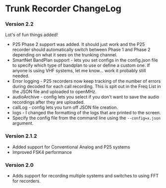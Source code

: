 Trunk Recorder ChangeLog
========================

### Version 2.2
Lot's of fun things added!
* P25 Phase 2 support was added. It should just work and the P25 recorder should automatically switch between Phase 1 and Phase 2 depending on what it sees on the trunking channel.
* SmartNet BandPlan support - lets you set configs in the config.json file to specify which type of bandplan to use or define a custom one. If anyone is using VHF systems, let me know... work it probably still needed.
* Error logging - P25 recorders now keep tracking of the number of errors during decoded for each call recording. This is spit out in the Freq List in the JSON file and uploaded to openMHz.
* audioArchive - config lets you select if you don't want to save the audio recordings after they are uploaded.
* callLog - config lets you turn off JSON file creation.
* logs - I changed the formatting of the logs that are printed to the screen.
* Specify the config file from the command line using the `--config=x.json` argument.

### Version 2.1.2
* Added support for Conventional Analog and P25 systems
* Improved FSK4 performance

### Version 2.0
* Adds support for recording multiple systems and switches to using FFT for recorders.
